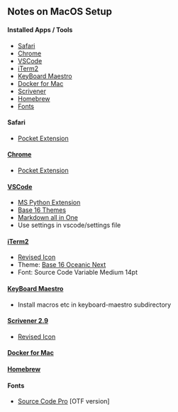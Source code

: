 ## Notes on MacOS Setup

#### Installed Apps / Tools

- [Safari](#safari)
- [Chrome](#chrome)
- [VSCode](#vscode)
- [iTerm2](#iterm2)
- [KeyBoard Maestro](#keyboard-maestro)
- [Docker for Mac](#docker-for-mac)
- [Scrivener](#scrivener)
- [Homebrew](#homebrew)
- [Fonts](#fonts)

#### Safari

- [Pocket Extension](https://safari-extensions.apple.com/details/?id=com.ideashower.pocket.safari-ET279A6R5N)

#### [Chrome](https://www.google.com/chrome/)
- [Pocket Extension](https://chrome.google.com/webstore/detail/save-to-pocket/niloccemoadcdkdjlinkgdfekeahmflj?hl=en)

#### [VSCode](https://code.visualstudio.com)

- [MS Python Extension](https://github.com/Microsoft/vscode-python)
- [Base 16 Themes](https://marketplace.visualstudio.com/items?itemName=AndrsDC.base16-themes)
- [Markdown all in One](https://marketplace.visualstudio.com/items?itemName=yzhang.markdown-all-in-one)
- Use settings in vscode/settings file

#### [iTerm2](https://www.iterm2.com)
- [Revised Icon](https://dribbble.com/shots/1682322-iTerm-Redesign-Replacement-icns)
- Theme: [Base 16 Oceanic Next]()
- Font: Source Code Variable Medium 14pt

#### [KeyBoard Maestro](https://www.keyboardmaestro.com/main/)

- Install macros etc in keyboard-maestro subdirectory

#### [Scrivener 2.9](https://www.literatureandlatte.com/scrivener.php)

- [Revised Icon](https://dribbble.com/shots/978125-Scrivener-Icon-Replacement)

#### [Docker for Mac](https://www.docker.com/docker-mac)

#### [Homebrew](https://brew.sh)

#### Fonts

- [Source Code Pro](https://github.com/adobe-fonts/source-code-pro) [OTF version]